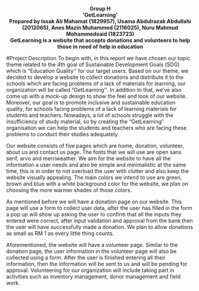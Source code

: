 <p align="center">
  <b>Group H</b><br>
  <b>'GetLearning'</b><br>
  <b>Prepared by Issak Ali Mahamat (1829957), Usama Abdulrazak Abdullahi (2012065), Anes Mazin Muhammed (2116025), Nuru Mahmud Mohammedsaid (1823723) </b><br>
  <b> GetLearning is a website that accepts donations and volunteers to help those in need of help in education </b><br>
</p>

#Project Description
To begin with, in this report we have chosen our topic theme related to the 4th goal of  Sustainable Development Goals (SDG) which is “Education Quality'' for our target users. Based on our theme, we decided to develop a website to collect donations and distribute it to the schools which are facing problems of a lack of materials for learning, our organization will be called   “GetLearning''. In addition to that, we’ve also come up with a mock-up design to show the feel and look of our website. Moreover, our goal is to promote inclusive and sustainable education quality, for schools facing problems of a lack of learning materials for students and teachers. Nowadays, a lot of schools struggle with the insufficiency of study material, so by creating the “GetLearning” organisation we can help the students and teachers who are facing these problems to conduct their studies adequately.

Our website consists of five pages which are home, donation, volunteer, about us and contact us page. The fonts that we will use are open sans serif, arvo and merriweather. We aim for the website to have all the information a user needs and also be simple and minimalistic at the same time, this is in order to not overload the user with clutter and also keep the website visually appealing. The main colors we intend to use are green, brown and blue with a white background color for the website, we plan on choosing the more warmer shades of those colors. 

As mentioned before we will have a donation page on our website. This page will use a form to collect user data, after the user has filled in the form a pop up will show up asking the user to confirm that all the inputs they entered were correct, after input validation and approval from the bank then the user will have successfully made a donation. We plan to allow donations as small as RM 1 as every little thing counts.

Aforementioned, the website will  have a volunteer page. Similar to the donation page, the user information in the volunteer page will also be collected using a form. After the user is finished entering all their information, then the information will be sent to us and will be pending for  approval. Volunteering for our organization will include taking part in activities such as inventory management, donor management and field work.


